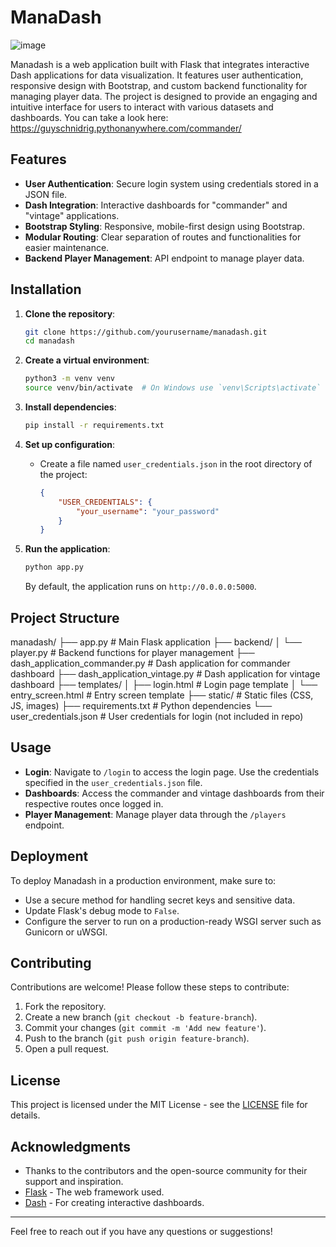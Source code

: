 # ManaDash
 
![image](https://github.com/user-attachments/assets/fea1fc56-4efb-4e40-b72a-a68ebde8936f)


Manadash is a web application built with Flask that integrates interactive Dash applications for data visualization. It features user authentication, responsive design with Bootstrap, and custom backend functionality for managing player data. The project is designed to provide an engaging and intuitive interface for users to interact with various datasets and dashboards. You can take a look here: https://guyschnidrig.pythonanywhere.com/commander/

## Features

- **User Authentication**: Secure login system using credentials stored in a JSON file.
- **Dash Integration**: Interactive dashboards for "commander" and "vintage" applications.
- **Bootstrap Styling**: Responsive, mobile-first design using Bootstrap.
- **Modular Routing**: Clear separation of routes and functionalities for easier maintenance.
- **Backend Player Management**: API endpoint to manage player data.

## Installation

1. **Clone the repository**:
    ```bash
    git clone https://github.com/yourusername/manadash.git
    cd manadash
    ```

2. **Create a virtual environment**:
    ```bash
    python3 -m venv venv
    source venv/bin/activate  # On Windows use `venv\Scripts\activate`
    ```

3. **Install dependencies**:
    ```bash
    pip install -r requirements.txt
    ```

4. **Set up configuration**:
    - Create a file named `user_credentials.json` in the root directory of the project:
      ```json
      {
          "USER_CREDENTIALS": {
              "your_username": "your_password"
          }
      }
      ```

5. **Run the application**:
    ```bash
    python app.py
    ```

    By default, the application runs on `http://0.0.0.0:5000`.

## Project Structure
manadash/
├── app.py                    # Main Flask application
├── backend/
│   └── player.py             # Backend functions for player management
├── dash_application_commander.py   # Dash application for commander dashboard
├── dash_application_vintage.py     # Dash application for vintage dashboard
├── templates/
│   ├── login.html            # Login page template
│   └── entry_screen.html     # Entry screen template
├── static/                   # Static files (CSS, JS, images)
├── requirements.txt          # Python dependencies
└── user_credentials.json     # User credentials for login (not included in repo)

## Usage

- **Login**: Navigate to `/login` to access the login page. Use the credentials specified in the `user_credentials.json` file.
- **Dashboards**: Access the commander and vintage dashboards from their respective routes once logged in.
- **Player Management**: Manage player data through the `/players` endpoint.

## Deployment

To deploy Manadash in a production environment, make sure to:
- Use a secure method for handling secret keys and sensitive data.
- Update Flask's debug mode to `False`.
- Configure the server to run on a production-ready WSGI server such as Gunicorn or uWSGI.

## Contributing

Contributions are welcome! Please follow these steps to contribute:

1. Fork the repository.
2. Create a new branch (`git checkout -b feature-branch`).
3. Commit your changes (`git commit -m 'Add new feature'`).
4. Push to the branch (`git push origin feature-branch`).
5. Open a pull request.

## License

This project is licensed under the MIT License - see the [LICENSE](LICENSE) file for details.

## Acknowledgments

- Thanks to the contributors and the open-source community for their support and inspiration.
- [Flask](https://flask.palletsprojects.com/) - The web framework used.
- [Dash](https://dash.plotly.com/) - For creating interactive dashboards.

---

Feel free to reach out if you have any questions or suggestions!
